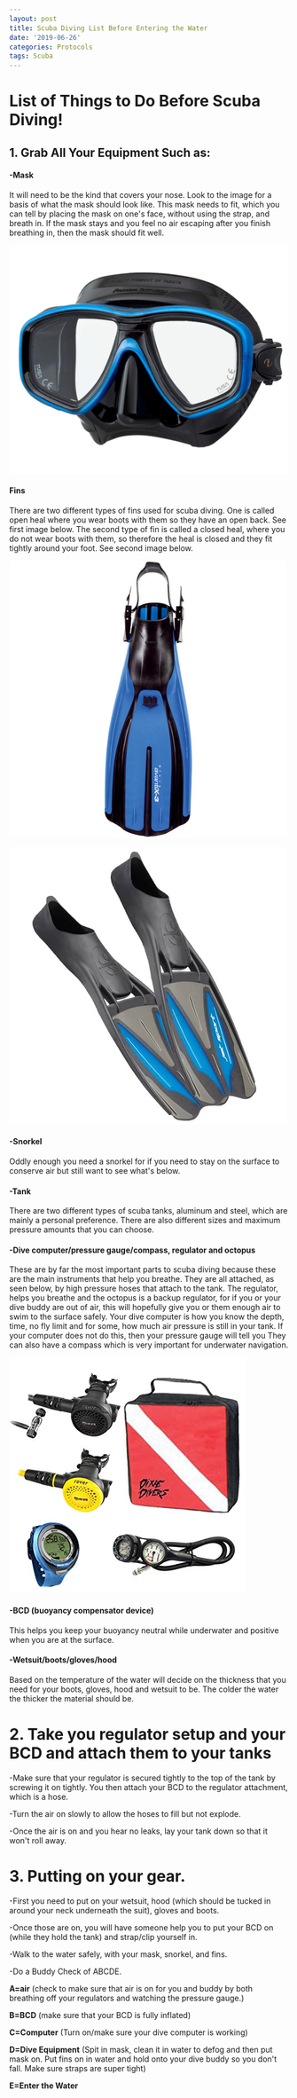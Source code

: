 ```yaml
---
layout: post
title: Scuba Diving List Before Entering the Water
date: '2019-06-26'
categories: Protocols
tags: Scuba
---
```


# List of Things to Do Before Scuba Diving!

## 1. Grab All Your Equipment Such as:

  #### -Mask

   It will need to be the kind that covers your nose. Look to the image for a basis of what the mask should look like. This mask needs to fit, which you can tell by placing the mask on one's face, without using the strap, and breath in. If the mask stays and you feel no air escaping after you finish breathing in, then the mask should fit well.

![mask](https://github.com/alexafarraj/AlexandraFarraj_Notebook/blob/master/images/scuba%20mask.jpg)

  #### Fins
  There are two different types of fins used for scuba diving. One is called open heal where you wear boots with them so they have an open back. See first image below. The second type of fin is called a closed heal, where you do not wear boots with them, so therefore the heal is closed and they fit tightly around your foot. See second image below.

![Open Heel Fin](https://github.com/alexafarraj/AlexandraFarraj_Notebook/blob/master/images/open%20heel%20fin.jpg)

![Full Foot Fin](https://github.com/alexafarraj/AlexandraFarraj_Notebook/blob/master/images/full%20foot%20fin.jpg)
  #### -Snorkel
  Oddly enough you need a snorkel for if you need to stay on the surface to conserve air but still want to see what's below.

  #### -Tank
  There are two different types of scuba tanks, aluminum and steel, which are mainly a personal preference. There are also different sizes and maximum pressure amounts that you can choose.

  #### -Dive computer/pressure gauge/compass, regulator and octopus
  These are by far the most important parts to scuba diving because these are the main instruments that help you breathe. They are all attached, as seen below, by high pressure hoses that attach to the tank. The regulator, helps you breathe and the octopus is a backup regulator, for if you or your dive buddy are out of air, this will hopefully give you or them enough air to swim to the surface safely. Your dive computer is how you know the depth, time, no fly limit and for some, how much air pressure is still in your tank. If your computer does not do this, then your pressure gauge will tell you They can also have a compass which is very important for underwater navigation.

![Dive Computer + Regulators](https://github.com/alexafarraj/AlexandraFarraj_Notebook/blob/master/images/Dive%20computer%20image.jpg)

  #### -BCD (buoyancy compensator device)
  This helps you keep your buoyancy neutral while underwater and positive when you are at the surface.

  #### -Wetsuit/boots/gloves/hood
  Based on the temperature of the water will decide on the thickness that you need for your boots, gloves, hood and wetsuit to be. The colder the water the thicker the material should be.

# 2. Take you regulator setup and your BCD and attach them to your tanks


  -Make sure that your regulator is secured tightly to the top of the tank by screwing it on tightly. You then attach your BCD to the regulator attachment, which is a hose.

  -Turn the air on slowly to allow the hoses to fill but not explode.

  -Once the air is on and you hear no leaks, lay your tank down so that it won't roll away.

# 3. Putting on your gear.

  -First you need to put on your wetsuit, hood (which should be tucked in around your neck underneath the suit), gloves and boots.

  -Once those are on, you will have someone help you to put your BCD on (while they hold the tank) and strap/clip yourself in.

  -Walk to the water safely, with your mask, snorkel, and fins.

  -Do a Buddy Check of ABCDE.

  __A=air__              (check to make sure that air is on for you and buddy by both breathing off your regulators and watching the pressure gauge.)

  __B=BCD__           (make sure that your BCD is fully inflated)

  __C=Computer__       (Turn on/make sure your dive computer is working)

  __D=Dive Equipment__ (Spit in mask, clean it in water to defog and then put mask on. Put fins on in water and hold onto your dive buddy so you don't fall. Make sure straps are super tight)

  __E=Enter the Water__
